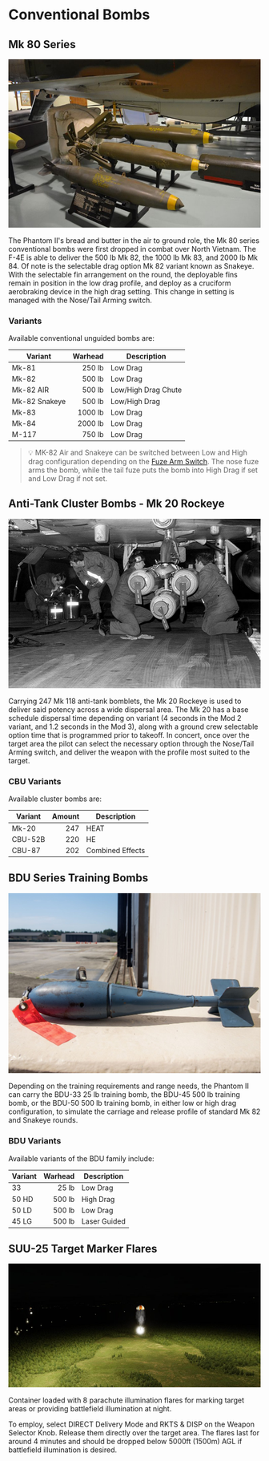 # Conventional Bombs

## Mk 80 Series

![mk80s](../../../img/mk80s.jpg)

The Phantom II's bread and butter in the air to ground role, the Mk 80 series
conventional bombs were first dropped in combat over North Vietnam. The F-4E is
able to deliver the 500 lb Mk 82, the 1000 lb Mk 83, and 2000 lb Mk 84. Of note
is the selectable drag option Mk 82 variant known as Snakeye. With the
selectable fin arrangement on the round, the deployable fins remain in position
in the low drag profile, and deploy as a cruciform aerobraking device in the
high drag setting. This change in setting is managed with the Nose/Tail Arming
switch.

### Variants

Available conventional unguided bombs are:

| Variant       | Warhead | Description         |
| ------------- | ------: | ------------------- |
| Mk-81         |  250 lb | Low Drag            |
| Mk-82         |  500 lb | Low Drag            |
| Mk-82 AIR     |  500 lb | Low/High Drag Chute |
| Mk-82 Snakeye |  500 lb | Low/High Drag       |
| Mk-83         | 1000 lb | Low Drag            |
| Mk-84         | 2000 lb | Low Drag            |
| M-117         |  750 lb | Low Drag            |

> 💡 MK-82 Air and Snakeye can be switched between Low and High drag configuration depending
> on the [Fuze Arm Switch](../../../systems/weapon_systems/multiple_weapons_system.md#nosetail-arm-switch).
> The nose fuze arms the bomb, while the tail fuze puts the bomb into High Drag if set
> and Low Drag if not set.

## Anti-Tank Cluster Bombs - Mk 20 Rockeye

![mk40s](../../../img/mk40s.jpg)

Carrying 247 Mk 118 anti-tank bomblets, the Mk 20 Rockeye is used to deliver
said potency across a wide dispersal area. The Mk 20 has a base schedule
dispersal time depending on variant (4 seconds in the Mod 2 variant, and 1.2
seconds in the Mod 3), along with a ground crew selectable option time that is
programmed prior to takeoff. In concert, once over the target area the pilot can
select the necessary option through the Nose/Tail Arming switch, and deliver the
weapon with the profile most suited to the target.

### CBU Variants

Available cluster bombs are:

| Variant | Amount | Description      |
| ------- | -----: | ---------------- |
| Mk-20   |    247 | HEAT             |
| CBU-52B |    220 | HE               |
| CBU-87  |    202 | Combined Effects |

## BDU Series Training Bombs

![bdu33](../../../img/bdu33.jpg)

Depending on the training requirements and range needs, the Phantom II can carry
the BDU-33 25 lb training bomb, the BDU-45 500 lb training bomb, or the BDU-50
500 lb training bomb, in either low or high drag configuration, to simulate the
carriage and release profile of standard Mk 82 and Snakeye rounds.

### BDU Variants

Available variants of the BDU family include:

| Variant | Warhead | Description  |
| ------- | ------: | ------------ |
| 33      |   25 lb | Low Drag     |
| 50 HD   |  500 lb | High Drag    |
| 50 LD   |  500 lb | Low Drag     |
| 45 LG   |  500 lb | Laser Guided |

## SUU-25 Target Marker Flares

![Illumination Flares](../../../img/illum_flares.jpg)

Container loaded with 8 parachute illumination flares for marking target areas or
providing battlefield illumination at night.

To employ, select DIRECT Delivery Mode and RKTS & DISP on the Weapon Selector Knob.
Release them directly over the target area. The flares last for around 4 minutes and
should be dropped below 5000ft (1500m) AGL if battlefield illumination is desired.
